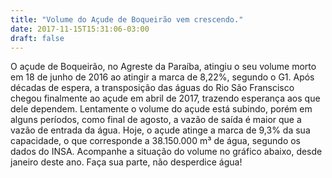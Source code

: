 ```yaml
---
title: "Volume do Açude de Boqueirão vem crescendo."
date: 2017-11-15T15:31:06-03:00
draft: false
---
```

<div id="text" width=300></div>
O açude de Boqueirão, no Agreste da Paraíba, atingiu o seu volume morto em 18 de junho de 2016 ao atingir a marca de 8,22%, segundo o G1.
Após décadas de espera, a transposição das águas do Rio São Franscisco chegou finalmente ao açude em abril de 2017, trazendo esperança aos que dele dependem.
Lentamente o volume do açude está subindo, porém em alguns períodos, como final de agosto, a vazão de saída é maior que a vazão de entrada da água.
Hoje, o açude atinge a marca de 9,3% da sua capacidade, o que corresponde a 38.150.000 m³ de água, segundo os dados do INSA.
Acompanhe a situação do volume no gráfico abaixo, desde janeiro deste ano.
Faça sua parte, não desperdice água!

<div id="vis" width=300></div>

<script src="https://cdnjs.cloudflare.com/ajax/libs/vega/3.0.7/vega.js"></script>
<script src="https://cdnjs.cloudflare.com/ajax/libs/vega-lite/2.0.1/vega-lite.js"></script>
<script src="https://cdnjs.cloudflare.com/ajax/libs/vega-embed/3.0.0-rc7/vega-embed.js"></script>

<script>
    const spec = {
  "$schema": "https://vega.github.io/schema/vega/v3.0.json",
  "autosize": "pad",
  "padding": 5,
  "width": 900,
  "height": 450,
  "title": {"text": "Situação do Açude de Boqueirão em 2017"},
  "style": "cell",
  "data": [
    {
      "name": "source_0",
      "url": "https://api.insa.gov.br/reservatorios/12172/monitoramento",
      "format": {
        "type": "json",
        "property": "volumes",
        "parse": {
          "DataInformacao": "utc:'%d/%m/%Y'",
          "VolumePercentual": "number"
        }
      },
      "transform": [
        {
          "type": "filter",
          "expr": "inrange(time(datetime(year(datum[\"DataInformacao\"]), 0, 1, 0, 0, 0, 0)), [time(datetime(2017, 0, 1, 0, 0, 0, 0)), time(datetime(2017, 0, 1, 0, 0, 0, 0))])"
        },
        {
          "type": "filter",
          "expr": "inrange(time(datetime(0, month(datum[\"DataInformacao\"]), 1, 0, 0, 0, 0)), [time(datetime(0, 0, 1, 0, 0, 0, 0)), time(datetime(0, 10, 1, 0, 0, 0, 0))])"
        },
        {
          "type": "formula",
          "as": "yearmonthdate_DataInformacao",
          "expr": "datetime(year(datum[\"DataInformacao\"]), month(datum[\"DataInformacao\"]), date(datum[\"DataInformacao\"]), 0, 0, 0, 0)"
        },
        {
          "type": "impute",
          "field": "VolumePercentual",
          "groupby": ["DataInformacao"],
          "key": "yearmonthdate_DataInformacao",
          "method": "value",
          "value": 0
        },
        {
          "type": "stack",
          "groupby": ["yearmonthdate_DataInformacao"],
          "field": "VolumePercentual",
          "sort": {
            "field": ["DataInformacao"],
            "order": ["descending"]
          },
          "as": ["VolumePercentual_start","VolumePercentual_end"],
          "offset": "zero"
        },
        {
          "type": "filter",
          "expr": "datum[\"DataInformacao\"] !== null && !isNaN(datum[\"DataInformacao\"]) && datum[\"VolumePercentual\"] !== null && !isNaN(datum[\"VolumePercentual\"])"
        }
      ]
    }
  ],
  "marks": [
    {
      "name": "pathgroup",
      "type": "group",
      "from": {
        "facet": {
          "name": "faceted_path_main",
          "data": "source_0",
          "groupby": ["DataInformacao"]
        }
      },
      "encode": {
        "update": {
          "width": {"field": {"group": "width"}},
          "height": {"field": {"group": "height"}}
        }
      },
      "marks": [
        {
          "name": "marks",
          "type": "area",
          "style": ["area"],
          "sort": {
            "field": "datum[\"yearmonthdate_DataInformacao\"]",
            "order": "descending"
          },
          "from": {"data": "faceted_path_main"},
          "encode": {
            "update": {
              "interpolate": {"value": "monotone"},
              "orient": {"value": "vertical"},
              "x": {
                "scale": "x",
                "field": "yearmonthdate_DataInformacao"
              },
              "y": {"scale": "y","field": "VolumePercentual_end"},
              "y2": {
                "scale": "y",
                "field": "VolumePercentual_start"
              },
              "fill": {"scale": "color","field": "DataInformacao"}
            }
          }
        }
      ]
    }
  ],
  "scales": [
    {
      "name": "x",
      "type": "time",
      "domain": {
        "data": "source_0",
        "field": "yearmonthdate_DataInformacao"
      },
      "range": [0,{"signal": "width"}]
    },
    {
      "name": "y",
      "type": "linear",
      "domain": {
        "data": "source_0",
        "fields": ["VolumePercentual_start","VolumePercentual_end"],
        "sort": true
      },
      "range": [{"signal": "height"},0],
      "nice": true,
      "zero": true
    },
    {
      "name": "color",
      "type": "sequential",
      "domain": {"data": "source_0","field": "DataInformacao"},
      "range": "ramp",
      "nice": false,
      "zero": false
    }
  ],
  "axes": [
    {
      "title": "",
      "scale": "x",
      "orient": "bottom",
      "labelFlush": true,
      "labelOverlap": true,
      "tickCount": {"signal": "ceil(width/40)"},
      "zindex": 1,
      "encode": {
        "labels": {
          "update": {
            "text": {
              "signal": "timeFormat(datum.value, '%b %d, %Y')"
            }
          }
        }
      }
    },
    {
      "scale": "x",
      "orient": "bottom",
      "domain": false,
      "grid": true,
      "labels": false,
      "maxExtent": 0,
      "minExtent": 0,
      "tickCount": {"signal": "ceil(width/40)"},
      "ticks": false,
      "zindex": 0,
      "gridScale": "y"
    },
    {
      "title": "Volume (%)",
      "scale": "y",
      "orient": "left",
      "labelOverlap": true,
      "tickCount": {"signal": "ceil(height/40)"},
      "zindex": 1
    },
    {
      "scale": "y",
      "orient": "left",
      "domain": false,
      "grid": true,
      "labels": false,
      "maxExtent": 0,
      "minExtent": 0,
      "tickCount": {"signal": "ceil(height/40)"},
      "ticks": false,
      "zindex": 0,
      "gridScale": "x"
    }
  ],
  "legends": [
    {
      "fill": "color",
      "title": "DataInformacao",
      "encode": {
        "labels": {
          "update": {
            "text": {
              "signal": "timeFormat(datum.value, '%b %d, %Y')"
            }
          }
        }
      }
    }
  ],
  "config": {"axisY": {"minExtent": 30}}
};
  	vegaEmbed('#vis', spec).catch(console.warn);
</script>






